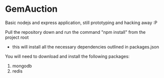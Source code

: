 GemAuction
==========

Basic nodejs and express application, still prototyping and hacking away :P

Pull the repository down and run the command "npm install" from the project root
  - this will install all the necessary dependencies outlined in packages.json

You will need to download and install the following packages:
  1. mongodb
  2. redis
